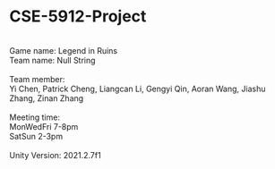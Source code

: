 # CSE-5912-Project
<br/>Game name: Legend in Ruins
<br/>Team name: Null String
<br/>
<br/>Team member:
<br/>Yi Chen, Patrick Cheng, Liangcan Li, Gengyi Qin, Aoran Wang, Jiashu Zhang, Zinan Zhang
<br/>
<br/>Meeting time:
<br/>MonWedFri 7-8pm
<br/>SatSun 2-3pm
<br/>
<br/>Unity Version: 2021.2.7f1
<br/>

